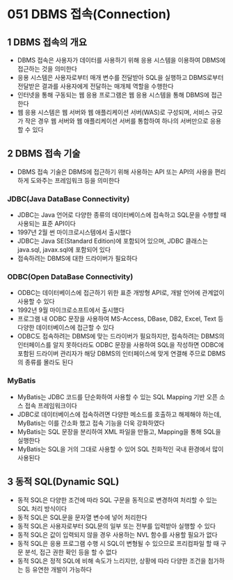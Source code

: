 # 051 DBMS 접속(Connection)

## 1 DBMS 접속의 개요

- DBMS 접속은 사용자가 데이터를 사용하기 위해 응용 시스템을 이용하여 DBMS에 접근하는 것을 의미한다
- 응용 시스템은 사용자로부터 매개 변수를 전달받아 SQL을 실행하고 DBMS로부터 전달받은 결과를 사용자에게 전달하는 매개체 역할을 수행한다
- 인터넷을 통해 구동되는 웹 응용 프로그램은 웹 응용 시스템을 통해 DBMS에 접근한다
- 웹 응용 시스템은 웹 서버와 웹 애플리케이션 서버(WAS)로 구성되며, 서비스 규모가 작은 경우 웹 서버와 웹 애플리케이션 서버를 통합하여 하나의 서버만으로 응용할 수 있다



## 2 DBMS 접속 기술

- DBMS 접속 기술은 DBMS에 접근하기 위해 사용하는 API 또는 API의 사용을 편리하게 도와주는 프레임워크 등을 의미한다



### JDBC(Java DataBase Connectivity)

- JDBC는 Java 언어로 다양한 종류의 데이터베이스에 접속하고 SQL문을 수행할 때 사용되는 표준 API이다
- 1997년 2월 썬 마이크로시스템에서 출시했다
- JDBC는 Java SE(Standard Edition)에 포함되어 있으며, JDBC 클래스는 java.sql, javax.sql에 포함되어 있다
- 접속하려는 DBMS에 대한 드라이버가 필요하다



### ODBC(Open DataBase Connectivity)

- ODBC는 데이터베이스에 접근하기 위한 표준 개방형 API로, 개발 언어에 관계없이 사용할 수 있다
- 1992년 9월 마이크로소프트에서 출시했다
- 프로그램 내 ODBC 문장을 사용하여 MS-Access, DBase, DB2, Excel, Text 등 다양한 데이터베이스에 접근할 수 있다
- ODBC도 접속하려는 DBMS에 맞는 드라이버가 필요하지만, 접속하려는 DBMS의 인터페이스를 알지 못하더라도 ODBC 문장을 사용하여 SQL을 작성하면 ODBC에 포함된 드라이버 관리자가 해당 DBMS의 인터페이스에 맞게 연결해 주므로 DBMS의 종류를 몰라도 된다



### MyBatis

- MyBatis는 JDBC 코드를 단순화하여 사용할 수 있는 SQL Mapping 기반 오픈 소스 접속 프레임워크이다
- JDBC로 데이터베이스에 접속하려면 다양한 메소드를 호출하고 해제해야 하는데, MyBatis는 이를 간소화 했고 접속 기능을 더욱 강화하였다
- MyBatis는 SQL 문장을 분리하여 XML 파일을 만들고, Mapping을 통해 SQL을 실행한다
- MyBatis는 SQL을 거의 그대로 사용할 수 있어 SQL 친화적인 국내 환경에서 많이 사용된다



## 3 동적 SQL(Dynamic SQL)

- 동적 SQL은 다양한 조건에 따라 SQL 구문을 동적으로 변경하여 처리할 수 있는 SQL 처리 방식이다
- 동적 SQL은 SQL문을 문자열 변수에 넣어 처리한다
- 동적 SQL은 사용자로부터 SQL문의 일부 또는 전부를 입력받아 실행할 수 있다
- 동적 SQL은 값이 입력되지 않을 경우 사용하는 NVL 함수를 사용할 필요가 없다
- 동적 SQL은 응용 프로그램 수행 시 SQL이 변형될 수 있으므로 프리컴파일 할 때 구문 분석, 접근 권한 확인 등을 할 수 없다
- 동적 SQL은 정적 SQL에 비해 속도가 느리지만, 상황에 따라 다양한 조건을 첨가하는 등 유연한 개발이 가능하다